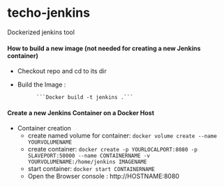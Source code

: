 # techo-jenkins
Dockerized jenkins tool


#### How to build a new image (not needed for creating a new Jenkins container)

- Checkout repo and cd to its dir
- Build the Image :
    
            ```Docker build -t jenkins .```



#### Create a new Jenkins Container on a Docker Host

- Container creation
    - create named volume for container: `docker volume create --name YOURVOLUMENAME`
    - create container: 
        `docker create -p YOURLOCALPORT:8080 -p SLAVEPORT:50000 --name CONTAINERNAME -v YOURVOLUMENAME:/home/jenkins IMAGENAME`
    - start container: `docker start CONTAINERNAME`
    - Open the Browser console : http://HOSTNAME:8080
